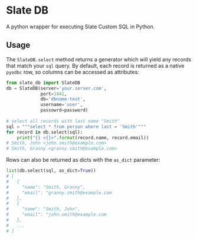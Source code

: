 # Slate DB
A python wrapper for executing Slate Custom SQL in Python.

## Usage
The `SlateDB.select` method returns a generator which will yield any records that match your `sql` query. By default, each record is returned as a native `pyodbc` row, so columns can be accessed as attributes:

```python
from slate_db import SlateDB
db = SlateDB(server='your.server.com',
             port=1441,
             db='dbname-test',
             username='user',
             passowrd=password)
             
# select all records with last name "Smith"
sql = """select * from person where last = 'Smith'"""
for record in db.select(sql):
    print("{} <{}>".format(record.name, record.email))
# Smith, John <john.smith@example.com>
# Smith, Granny <granny.smith@example.com> 
```

Rows can also be returned as dicts with the `as_dict` parameter:

```python
list(db.select(sql, as_dict=True))
# [
#   {
#     "name": "Smith, Granny",
#     "email": "granny.smith@example.com
#   },
#   {
#     "name": "Smith, John",
#     "email": "john.smith@example.com
#   },
#   ...
# ]
```
